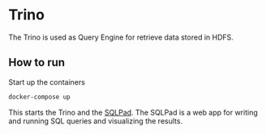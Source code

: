 # Trino

The Trino is used as Query Engine for retrieve data stored in HDFS.

## How to run

Start up the containers

```bash
docker-compose up
```

This starts the Trino and the [SQLPad](https://sqlpad.github.io/sqlpad/). The SQLPad is a web app for writing and running SQL queries and visualizing the results.
